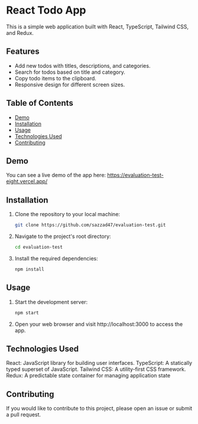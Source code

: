 # React Todo App

This is a simple web application built with React, TypeScript, Tailwind CSS, and Redux. 

## Features

- Add new todos with titles, descriptions, and categories.
- Search for todos based on title and category.
- Copy todo items to the clipboard.
- Responsive design for different screen sizes.

## Table of Contents

- [Demo](#demo)
- [Installation](#installation)
- [Usage](#usage)
- [Technologies Used](#technologies-used)
- [Contributing](#contributing)

## Demo

You can see a live demo of the app here: https://evaluation-test-eight.vercel.app/

## Installation

1. Clone the repository to your local machine:

   ```bash
   git clone https://github.com/sazzad47/evaluation-test.git

2. Navigate to the project's root directory:

   ```bash
   cd evaluation-test

3. Install the required dependencies:

   ```bash
   npm install

## Usage

1. Start the development server:

   ```bash
   npm start

2. Open your web browser and visit http://localhost:3000 to access the app.

## Technologies Used

React: JavaScript library for building user interfaces.
TypeScript: A statically typed superset of JavaScript.
Tailwind CSS: A utility-first CSS framework.
Redux: A predictable state container for managing application state

## Contributing

If you would like to contribute to this project, please open an issue or submit a pull request.

